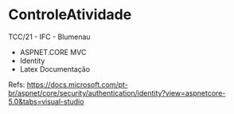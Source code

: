 # ControleAtividade

TCC/21 - IFC - Blumenau

- ASPNET.CORE MVC
- Identity
- Latex Documentação


Refs:
https://docs.microsoft.com/pt-br/aspnet/core/security/authentication/identity?view=aspnetcore-5.0&tabs=visual-studio
